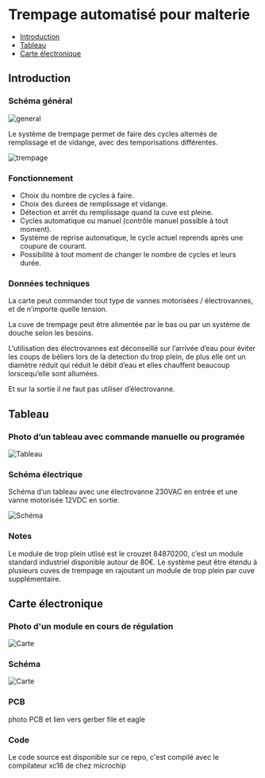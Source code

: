 # Trempage automatisé pour malterie


* [Introduction](#introduction)
* [Tableau](#tableau)
* [Carte électronique](#carte-électronique)

## Introduction

### Schéma général

![general](/images/sch_general.png)

Le système de trempage permet de faire des cycles alternés de remplissage et de vidange, avec des temporisations différentes.
 
 ![trempage](/images/temps_trempage.png)

### Fonctionnement

- Choix du nombre de cycles à faire.
- Choix des durées de remplissage et vidange.
- Détection et arrêt du remplissage quand la cuve est pleine.
- Cycles automatique ou manuel (contrôle manuel possible à tout moment).
- Système de reprise automatique, le cycle actuel reprends après une coupure de courant.
- Possibilité à tout moment de changer le nombre de cycles et leurs durée.

### Données techniques 

La carte peut commander tout type de vannes motorisées / électrovannes, et de n’importe quelle tension.

La cuve de trempage peut être alimentée par le bas ou par un système de douche selon les besoins.

L’utilisation des électrovannes est déconseillé sur l’arrivée d’eau pour éviter les coups de béliers lors de la detection du trop plein, de plus elle ont un diamètre réduit qui réduit le débit d’eau et elles chauffent beaucoup lorscequ’elle sont allumées.

Et sur la sortie il ne faut pas utiliser d’électrovanne.


## Tableau

### Photo d’un tableau avec commande manuelle ou programée

![Tableau](/images/tableau.jpg)

### Schéma électrique

Schéma d’un tableau avec une électrovanne 230VAC en entrée et une vanne motorisée 12VDC en sortie.

![Schéma](/images/sch_tableau.png)

### Notes

Le module de trop plein utlisé est le crouzet 84870200, c’est un module standard industriel disponible autour de 80€.
Le système peut être étendu à plusieurs cuves de trempage en rajoutant un module de trop plein par cuve supplémentaire.


## Carte électronique

### Photo d'un module en cours de régulation

![Carte](/images/carte.jpg)

### Schéma

![Carte](/images/sch_carte.png)

### PCB

photo PCB et lien vers gerber file et eagle

### Code

Le code source est disponible sur ce repo, c'est compilé avec le compilateur xc16 de chez microchip
 

